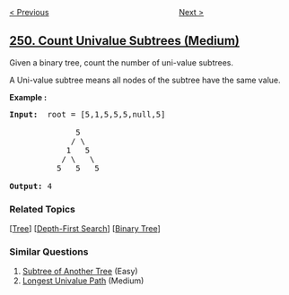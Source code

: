 <!--|This file generated by command(leetcode description); DO NOT EDIT.    |-->
<!--+----------------------------------------------------------------------+-->
<!--|@author    openset <openset.wang@gmail.com>                           |-->
<!--|@link      https://github.com/openset                                 |-->
<!--|@home      https://github.com/openset/leetcode                        |-->
<!--+----------------------------------------------------------------------+-->

[< Previous](../group-shifted-strings "Group Shifted Strings")
　　　　　　　　　　　　　　　　
[Next >](../flatten-2d-vector "Flatten 2D Vector")

## [250. Count Univalue Subtrees (Medium)](https://leetcode.com/problems/count-univalue-subtrees "统计同值子树")

<p>Given a binary tree, count the number of uni-value subtrees.</p>

<p>A Uni-value subtree means all nodes of the subtree have the same value.</p>

<p><b>Example :</b></p>

<pre><b>Input:</b>  root = [5,1,5,5,5,null,5]

              5
             / \
            1   5
           / \   \
          5   5   5

<b>Output:</b> 4
</pre>

### Related Topics
  [[Tree](../../tag/tree/README.md)]
  [[Depth-First Search](../../tag/depth-first-search/README.md)]
  [[Binary Tree](../../tag/binary-tree/README.md)]

### Similar Questions
  1. [Subtree of Another Tree](../subtree-of-another-tree) (Easy)
  1. [Longest Univalue Path](../longest-univalue-path) (Medium)
